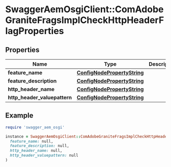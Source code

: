 # SwaggerAemOsgiClient::ComAdobeGraniteFragsImplCheckHttpHeaderFlagProperties

## Properties

| Name | Type | Description | Notes |
| ---- | ---- | ----------- | ----- |
| **feature_name** | [**ConfigNodePropertyString**](ConfigNodePropertyString.md) |  | [optional] |
| **feature_description** | [**ConfigNodePropertyString**](ConfigNodePropertyString.md) |  | [optional] |
| **http_header_name** | [**ConfigNodePropertyString**](ConfigNodePropertyString.md) |  | [optional] |
| **http_header_valuepattern** | [**ConfigNodePropertyString**](ConfigNodePropertyString.md) |  | [optional] |

## Example

```ruby
require 'swagger_aem_osgi'

instance = SwaggerAemOsgiClient::ComAdobeGraniteFragsImplCheckHttpHeaderFlagProperties.new(
  feature_name: null,
  feature_description: null,
  http_header_name: null,
  http_header_valuepattern: null
)
```

